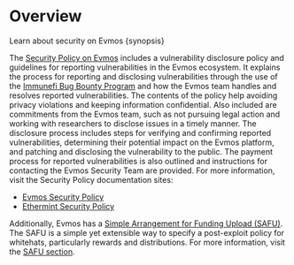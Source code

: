 <!--
order: 1
-->

# Overview

Learn about security on Evmos {synopsis}

The [Security Policy on Evmos](https://github.com/evmos/evmos/security/policy)
includes a vulnerability disclosure policy and guidelines for
reporting vulnerabilities in the Evmos ecosystem.
It explains the process for reporting and disclosing vulnerabilities through
the use of the [Immunefi Bug Bounty Program](https://immunefi.com/bounty/evmos/) and <!-- markdown-link-check-disable-line -->
how the Evmos team handles and resolves reported vulnerabilities.
The contents of the policy help avoiding privacy violations
and keeping information confidential.
Also included are commitments from the Evmos team,
such as not pursuing legal action
and working with researchers to disclose issues in a timely manner.
The disclosure process includes steps for verifying
and confirming reported vulnerabilities,
determining their potential impact on the Evmos platform,
and patching and disclosing the vulnerability to the public.
The payment process for reported vulnerabilities is also outlined
and instructions for contacting the Evmos Security Team are provided.
For more information, visit the Security Policy documentation sites:

* [Evmos Security Policy](https://github.com/evmos/evmos/security/policy)
* [Ethermint Security Policy](https://github.com/evmos/ethermint/security/policy)

Additionally, Evmos has a [Simple Arrangement for Funding Upload (SAFU)](./safu.md).
The SAFU is a simple yet extensible way to specify
a post-exploit policy for whitehats, particularly rewards and distributions.
For more information, visit the [SAFU section](./safu.md).
